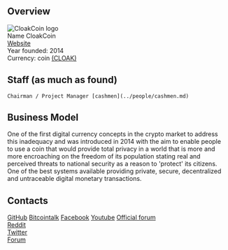 ## Overview
   ![ CloakCoin logo](../projects/logo/*.png)  
    Name  CloakCoin  
    [Website](https://www.cloakcoin.com/)  
    Year founded:  2014  
    Currency: coin [(CLOAK)](https://coinmarketcap.com/currencies/cloakcoin/)  
## Staff (as much as found)
    Chairman / Project Manager [cashmen](../people/cashmen.md)   
## Business Model
  One of the first digital currency concepts in the crypto market to address this inadequacy and was introduced in 2014 with the aim to enable people to use a coin that would provide total privacy in a world that is more and more encroaching on the freedom of its population stating real and perceived threats to national security as a reason to 'protect' its citizens. 
One of the best systems available providing private, secure, decentralized and untraceable digital monetary transactions. 
## Contacts
   [GitHub](https://github.com/CloakCoin) 
   [Bitcointalk](https://bitcointalk.org/index.php?topic=823143.0) 
   [Facebook](https://www.facebook.com/CloakCoinOfficial) 
   [Youtube](https://www.youtube.com/channel/UC3bFvXADxAnJ39fAzS5uqrg) 
   [Official forum]()  
   [Reddit](https://www.reddit.com/r/Cloak_Coin/)  
   [Twitter](https://twitter.com/CloakCoin)  
   [Forum](https://forum.cloakcoin.com/)  
 
